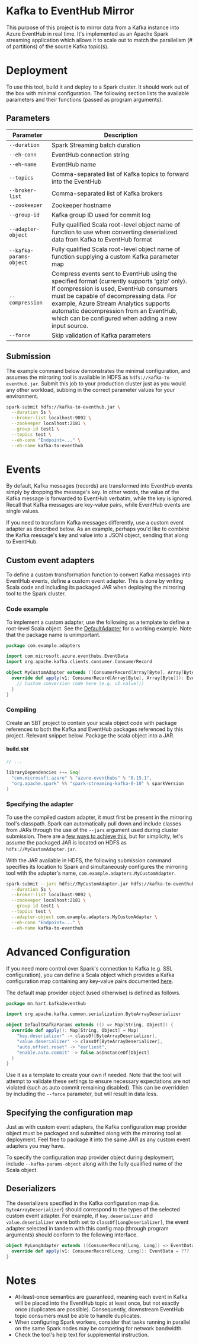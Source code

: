 # Kafka to EventHub Mirror
This purpose of this project is to mirror data from a Kafka instance into Azure EventHub in real time. It's implemented as an Apache Spark streaming application which allows it to scale out to match the parallelism (# of partitions) of the source Kafka topic(s).

# Deployment
To use this tool, build it and deploy to a Spark cluster. It should work out of the box with minimal configuration. The following section lists the available parameters and their functions (passed as program arguments).

## Parameters
| Parameter | Description |
| --- | --- |
`--duration` | Spark Streaming batch duration
`--eh-conn` | EventHub connection string
`--eh-name` | EventHub name
`--topics` |  Comma-separated list of Kafka topics to forward into the EventHub
`--broker-list` | Comma-separated list of Kafka brokers
`--zookeeper` | Zookeeper hostname
`--group-id` | Kafka group ID used for commit log
`--adapter-object` | Fully qualified Scala root-level object name of function to use when converting deserialized data from Kafka to EventHub format
`--kafka-params-object` | Fully qualified Scala root-level object name of function supplying a custom Kafka parameter map
`--compression` | Compress events sent to EventHub using the specified format (currently supports 'gzip' only). If compression is used, EventHub consumers must be capable of decompressing data. For example, Azure Stream Analytics supports automatic decompression from an EventHub, which can be configured when adding a new input source.
`--force` | Skip validation of Kafka parameters

## Submission
The example command below demonstrates the minimal configuration, and assumes the mirroring tool is available in HDFS as `hdfs://kafka-to-eventhub.jar`. Submit this job to your production cluster just as you would any other workload, subbing in the correct parameter values for your environment.

```sh
spark-submit hdfs://kafka-to-eventhub.jar \
  --duration 5s \
  --broker-list localhost:9092 \
  --zookeeper localhost:2181 \
  --group-id test1 \
  --topics test \
  --eh-conn "Endpoint=..." \
  --eh-name kafka-to-eventhub
```

# Events
By default, Kafka messages (records) are transformed into EventHub events simply by dropping the message's key. In other words, the value of the Kafka message is forwarded to EventHub verbatim, while the key is ignored. Recall that Kafka messages are key-value pairs, while EventHub events are single values.

If you need to transform Kafka messages differently, use a custom event adapter as described below. As an example, perhaps you'd like to combine the Kafka message's key and value into a JSON object, sending that along to EventHub.

## Custom event adapters
To define a custom transformation function to convert Kafka messages into EventHub events, define a custom event adapter. This is done by writing Scala code and including its packaged JAR when deploying the mirroring tool to the Spark cluster.

### Code example
To implement a custom adapter, use the following as a template to define a root-level Scala object. See the [DefaultAdapter](src/main/scala/mn/hart/kafka2eventhub/DefaultAdapter.scala) for a working example. Note that the package name is unimportant.

```scala
package com.example.adapters

import com.microsoft.azure.eventhubs.EventData
import org.apache.kafka.clients.consumer.ConsumerRecord

object MyCustomAdapter extends ((ConsumerRecord[Array[Byte], Array[Byte]]) => EventData) with Serializable {
  override def apply(v1: ConsumerRecord[Array[Byte], Array[Byte]]): EventData = {
    // Custom conversion code here (e.g. v1.value())
  }
}
```

### Compiling
Create an SBT project to contain your scala object code with package references to both the Kafka and EventHub packages referenced by this project. Relevant snippet below. Package the scala object into a JAR.

#### build.sbt
```scala
// ...

libraryDependencies ++= Seq(
  "com.microsoft.azure" % "azure-eventhubs" % "0.15.1",
  "org.apache.spark" %% "spark-streaming-kafka-0-10" % sparkVersion
)
```

### Specifying the adapter
To use the compiled custom adapter, it must first be present in the mirroring tool's classpath. Spark can automatically pull down and include classes from JARs through the use of the `--jars` argument used during cluster submission. There are a [few ways to achieve this](https://spark.apache.org/docs/latest/submitting-applications.html#advanced-dependency-management), but for simplicity, let's assume the packaged JAR is located on HDFS as `hdfs://MyCustomAdapter.jar`.

With the JAR available in HDFS, the following submission command specifies its location to Spark and simultaneously configures the mirroring tool with the adapter's name, `com.example.adapters.MyCustomAdapter`.

```sh
spark-submit --jars hdfs://MyCustomAdapter.jar hdfs://kafka-to-eventhub.jar \
  --duration 5s \
  --broker-list localhost:9092 \
  --zookeeper localhost:2181 \
  --group-id test1 \
  --topics test \
  --adapter-object com.example.adapters.MyCustomAdapter \
  --eh-conn "Endpoint=..." \
  --eh-name kafka-to-eventhub
```

# Advanced Configuration
If you need more control over Spark's connection to Kafka (e.g. SSL configuration), you can define a Scala object which provides a Kafka configuration map containing any key-value pairs documented [here](http://kafka.apache.org/documentation.html#newconsumerconfigs).

The default map provider object (used otherwise) is defined as follows.

```scala
package mn.hart.kafka2eventhub

import org.apache.kafka.common.serialization.ByteArrayDeserializer

object DefaultKafkaParams extends (() => Map[String, Object]) {
  override def apply(): Map[String, Object] = Map(
    "key.deserializer" -> classOf[ByteArrayDeserializer],
    "value.deserializer" -> classOf[ByteArrayDeserializer],
    "auto.offset.reset" -> "earliest",
    "enable.auto.commit" -> false.asInstanceOf[Object]
  )
}
```

Use it as a template to create your own if needed. Note that the tool will attempt to validate these settings to ensure necessary expectations are not violated (such as auto commit remaining disabled). This can be overridden by including the `--force` parameter, but will result in data loss.

## Specifying the configuration map
Just as with custom event adapters, the Kafka configuration map provider object must be packaged and submitted along with the mirroring tool at deployment. Feel free to package it into the same JAR as any custom event adapters you may have.

To specify the configuration map provider object during deployment, include `--kafka-params-object` along with the fully qualified name of the Scala object.

## Deserializers

The deserializers specified in the Kafka configuration map (i.e. `ByteArrayDeserializer`) should correspond to the types of the selected custom event adapter. For example, if `key.deserializer` and `value.deserializer` were both set to `classOf[LongDeserializer]`, the event adapter selected in tandem with this config map (through program arguments) should conform to the following interface.

```scala
object MyLongAdapter extends ((ConsumerRecord[Long, Long]) => EventData) with Serializable {
  override def apply(v1: ConsumerRecord[Long, Long]): EventData = ???
}
```

# Notes
- At-least-once semantics are guaranteed, meaning each event in Kafka will be placed into the EventHub topic at least once, but not exactly once (duplicates are possible). Consequently, downstream EventHub topic consumers must be able to handle duplicates.
- When configuring Spark workers, consider that tasks running in parallel on the same Spark nodes may be competing for network bandwidth.
- Check the tool's help text for supplemental instruction.
